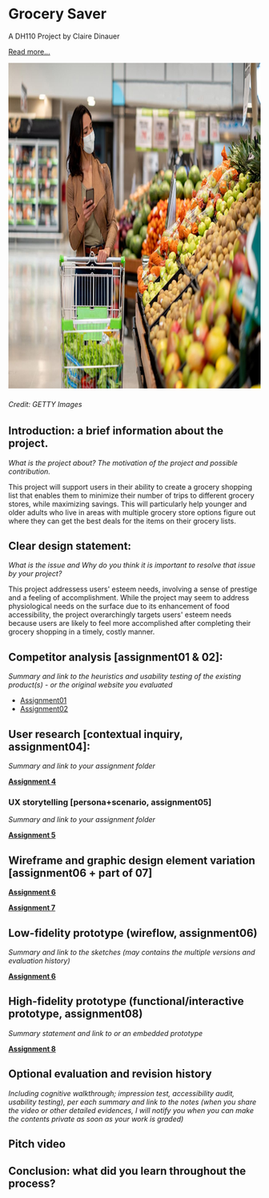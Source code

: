 # Grocery Saver
A DH110 Project by Claire Dinauer

[Read more…](https://clairedinauer.github.io/DH110-Dinauer/assignment8/README.md)

<p align="center">
 <img src="grocerystore.jpg" width="900" height="650">
 </p>
 
###### *Credit: GETTY Images*
 
## Introduction: a brief information about the project. 
*What is the project about? The motivation of the project and possible contribution.*

This project will support users in their ability to create a grocery shopping list that enables them to minimize their number of trips to different grocery stores, while maximizing savings. This will particularly help younger and older adults who live in areas with multiple grocery store options figure out where they can get the best deals for the items on their grocery lists.

## Clear design statement: 
*What is the issue and Why do you think it is important to resolve that issue by your project?*

This project addressess users' esteem needs, involving a sense of prestige and a feeling of accomplishment. While the project may seem to address physiological needs on the surface due to its enhancement of food accessibility, the project overarchingly targets users' esteem needs because users are likely to feel more accomplished after completing their grocery shopping in a timely, costly manner.

## Competitor analysis [assignment01 & 02]:
*Summary and link to the heuristics and usability testing of the *existing* product(s) - or the *original* website you evaluated*

- [Assignment01](https://github.com/clairedinauer/DH110-Dinauer/tree/main/assignment1)
- [Assignment02](https://github.com/clairedinauer/DH110-Dinauer/tree/main/assignment2)

## User research [contextual inquiry, assignment04]:
*Summary and link to your assignment folder*

[**Assignment 4**](https://github.com/clairedinauer/DH110-Dinauer/tree/main/assignment4)

### UX storytelling [persona+scenario, assignment05]
*Summary and link to your assignment folder*

[**Assignment 5**](https://github.com/clairedinauer/DH110-Dinauer/tree/main/assignment5)

## Wireframe and graphic design element variation [assignment06 + part of 07]

[**Assignment 6**](https://github.com/clairedinauer/DH110-Dinauer/tree/main/assignment6)

[**Assignment 7**](https://github.com/clairedinauer/DH110-Dinauer/tree/main/assignment7)

## Low-fidelity prototype (wireflow, assignment06)
*Summary and link to the sketches (may contains the multiple versions and evaluation history)*

[**Assignment 6**](https://github.com/clairedinauer/DH110-Dinauer/tree/main/assignment6)

## High-fidelity prototype (functional/interactive prototype, assignment08)
*Summary statement and link to or an embedded prototype*

[**Assignment 8**](https://github.com/clairedinauer/DH110-Dinauer/tree/main/assignment8)

## Optional evaluation and revision history 
*Including cognitive walkthrough; impression test, accessibility audit, usability testing), per each summary and link to the notes (when you share the video or other detailed evidences, I will notify you when you can make the contents private as soon as your work is graded)*

## Pitch video 

## Conclusion: what did you learn throughout the process?
